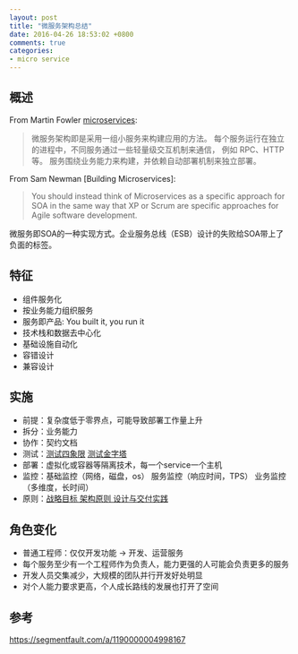 ```yaml
---
layout: post
title: "微服务架构总结"
date: 2016-04-26 18:53:02 +0800
comments: true
categories: 
- micro service
---
```



## 概述

From Martin Fowler [microservices](http://martinfowler.com/articles/microservices.html):

> 微服务架构即是采用一组小服务来构建应用的方法。
> 每个服务运行在独立的进程中，不同服务通过一些轻量级交互机制来通信， 例如 RPC、HTTP 等。
> 服务围绕业务能力来构建，并依赖自动部署机制来独立部署。

From Sam Newman [Building Microservices]:

> You should instead think of Microservices as a specific approach for SOA in  the same way that XP or Scrum are specific approaches for Agile software development.

微服务即SOA的一种实现方式。企业服务总线（ESB）设计的失败给SOA带上了负面的标签。

## 特征

* 组件服务化
* 按业务能力组织服务
* 服务即产品: You built it, you run it
* 技术栈和数据去中心化
* 基础设施自动化
* 容错设计
* 兼容设计

## 实施

* 前提：复杂度低于零界点，可能导致部署工作量上升
* 拆分：业务能力
* 协作：契约文档
* 测试：[测试四象限](/attaches/about-micro-service-architecture/test-dimension.png) [测试金字塔](/attaches/about-micro-service-architecture/test-triangle.png)
* 部署：虚拟化或容器等隔离技术，每一个service一个主机
* 监控：基础监控（网络，磁盘，os） 服务监控（响应时间，TPS） 业务监控（多维度，长时间）
* 原则：[战略目标 架构原则 设计与交付实践](/attaches/about-micro-service-architecture/principles.png)

## 角色变化

* 普通工程师：仅仅开发功能 -> 开发、运营服务
* 每个服务至少有一个工程师作为负责人，能力更强的人可能会负责更多的服务
* 开发人员交集减少，大规模的团队并行开发好处明显
* 对个人能力要求更高，个人成长路线的发展也打开了空间

## 参考

https://segmentfault.com/a/1190000004998167
